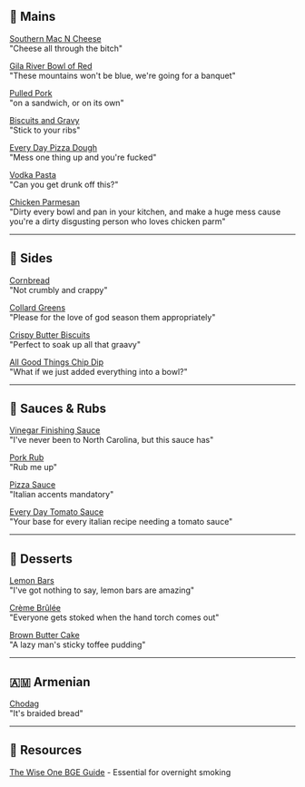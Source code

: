 ## 🍖 Mains
[Southern Mac N Cheese](mains/southern-mac-n-cheese.md)  
"Cheese all through the bitch"  

[Gila River Bowl of Red](mains/gila-river-bowl-of-red.md)  
"These mountains won't be blue, we're going for a banquet"  

[Pulled Pork](mains/pulled-pork.md)  
"on a sandwich, or on its own"  

[Biscuits and Gravy](mains/biscuits-and-gravy.md)  
"Stick to your ribs"  

[Every Day Pizza Dough](mains/pizza-dough.md)  
"Mess one thing up and you're fucked"  

[Vodka Pasta](mains/vodka-pasta.md)  
"Can you get drunk off this?"  

[Chicken Parmesan](mains/chicken-parmesan.md)  
"Dirty every bowl and pan in your kitchen, and make a huge mess cause you're a dirty disgusting person who loves chicken parm"

---
## 🥘 Sides
[Cornbread](sides/cornbread.md)  
"Not crumbly and crappy"  

[Collard Greens](sides/collard-greens.md)  
"Please for the love of god season them appropriately" 

[Crispy Butter Biscuits](sides/crispy-butter-biscuits.md)  
"Perfect to soak up all that graavy"  

[All Good Things Chip Dip](sides/all-good-things-chip-dip.md)  
"What if we just added everything into a bowl?"

---
## 🧂 Sauces & Rubs
[Vinegar Finishing Sauce](sauces-rubs/vinegar-finishing-sauce.md)  
"I've never been to North Carolina, but this sauce has" 

[Pork Rub](sauces-rubs/pork-rub.md)  
"Rub me up"  

[Pizza Sauce](sauces-rubs/pizza-sauce.md)  
"Italian accents mandatory" 

[Every Day Tomato Sauce](sauces-rubs/every-day-tomato-sauce.md)  
"Your base for every italian recipe needing a tomato sauce"

---
## 🍰 Desserts
[Lemon Bars](desserts/lemon-bars.md)  
"I've got nothing to say, lemon bars are amazing"  

[Crème Brûlée](desserts/creme-brulee.md)  
"Everyone gets stoked when the hand torch comes out"  

[Brown Butter Cake](desserts/brown-butter-cake.md)  
"A lazy man's sticky toffee pudding"  

---
## 🇦🇲 Armenian 
[Chodag](armenian/chodag.md)  
"It's braided bread"  

---
## 📂 Resources
[The Wise One BGE Guide](resources/WiseOneRecipes.pdf) - Essential for overnight smoking
